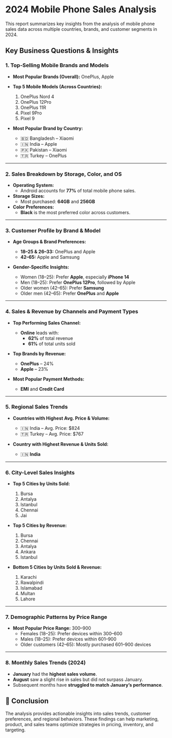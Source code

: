 # 2024 Mobile Phone Sales Analysis

This report summarizes key insights from the analysis of mobile phone sales data across multiple countries, brands, and customer segments in 2024.

## Key Business Questions & Insights

### 1. **Top-Selling Mobile Brands and Models**

- **Most Popular Brands (Overall):** OnePlus, Apple
- **Top 5 Mobile Models (Across Countries):**
  1. OnePlus Nord 4  
  2. OnePlus 12Pro  
  3. OnePlus 11R  
  4. Pixel 9Pro  
  5. Pixel 9  

- **Most Popular Brand by Country:**
  - 🇧🇩 Bangladesh – Xiaomi  
  - 🇮🇳 India – Apple  
  - 🇵🇰 Pakistan – Xiaomi  
  - 🇹🇷 Turkey – OnePlus

---

### 2. **Sales Breakdown by Storage, Color, and OS**

- **Operating System:**
  - Android accounts for **77%** of total mobile phone sales.
- **Storage Sizes:**
  - Most purchased: **64GB** and **256GB**
- **Color Preferences:**
  - **Black** is the most preferred color across customers.

---

### 3. **Customer Profile by Brand & Model**

- **Age Groups & Brand Preferences:**
  - **18–25 & 26–33:** OnePlus and Apple  
  - **42–65:** Apple and Samsung

- **Gender-Specific Insights:**
  - Women (18–25): Prefer **Apple**, especially **iPhone 14**  
  - Men (18–25): Prefer **OnePlus 12Pro**, followed by Apple  
  - Older women (42–65): Prefer **Samsung**  
  - Older men (42–65): Prefer **OnePlus** and **Apple**

---

### 4. **Sales & Revenue by Channels and Payment Types**

- **Top Performing Sales Channel:**
  - **Online** leads with:
    - **62%** of total revenue
    - **61%** of total units sold

- **Top Brands by Revenue:**
  - **OnePlus** – 24%  
  - **Apple** – 23%

- **Most Popular Payment Methods:**
  - **EMI** and **Credit Card**

---

### 5. **Regional Sales Trends**

- **Countries with Highest Avg. Price & Volume:**
  - 🇮🇳 India – Avg. Price: $824  
  - 🇹🇷 Turkey – Avg. Price: $767

- **Country with Highest Revenue & Units Sold:**  
  - 🇮🇳 **India**

---

### 6. **City-Level Sales Insights**

- **Top 5 Cities by Units Sold:**
  1. Bursa  
  2. Antalya  
  3. Istanbul  
  4. Chennai  
  5. Jai

- **Top 5 Cities by Revenue:**
  1. Bursa  
  2. Chennai  
  3. Antalya  
  4. Ankara  
  5. Istanbul

- **Bottom 5 Cities by Units Sold & Revenue:**
  1. Karachi  
  2. Rawalpindi  
  3. Islamabad  
  4. Multan  
  5. Lahore

---

### 7. **Demographic Patterns by Price Range**

- **Most Popular Price Range:** $300–$900
  - Females (18–25): Prefer devices within $300–$600  
  - Males (18–25): Prefer devices within $601–$900  
  - Older customers (42–65): Mostly purchased $601–$900 devices

---

### 8. **Monthly Sales Trends (2024)**

- **January** had the **highest sales volume**.
- **August** saw a slight rise in sales but did not surpass January.
- Subsequent months have **struggled to match January’s performance**.

## 📌 Conclusion

The analysis provides actionable insights into sales trends, customer preferences, and regional behaviors. These findings can help marketing, product, and sales teams optimize strategies in pricing, inventory, and targeting.

